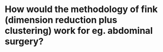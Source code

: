 # How would the methodology of fink (dimension reduction plus clustering) work for eg. abdominal surgery?
<!-- #p2 -->

<!-- {BearID:6A68B951-23E3-4E3F-B4B4-499053C54C60-3579-000003901E80C724} -->
